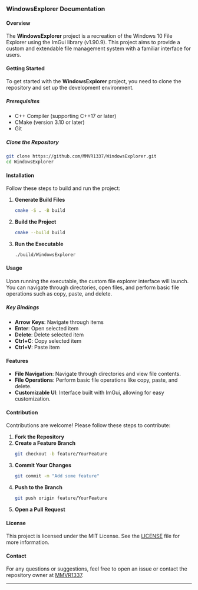 ### WindowsExplorer Documentation

#### Overview
The **WindowsExplorer** project is a recreation of the Windows 10 File Explorer using the ImGui library (v1.90.9). This project aims to provide a custom and extendable file management system with a familiar interface for users.

#### Getting Started
To get started with the **WindowsExplorer** project, you need to clone the repository and set up the development environment.

##### Prerequisites
- C++ Compiler (supporting C++17 or later)
- CMake (version 3.10 or later)
- Git

##### Clone the Repository
```bash
git clone https://github.com/MMVR1337/WindowsExplorer.git
cd WindowsExplorer
```

#### Installation
Follow these steps to build and run the project:

1. **Generate Build Files**
    ```bash
    cmake -S . -B build
    ```

2. **Build the Project**
    ```bash
    cmake --build build
    ```

3. **Run the Executable**
    ```bash
    ./build/WindowsExplorer
    ```

#### Usage
Upon running the executable, the custom file explorer interface will launch. You can navigate through directories, open files, and perform basic file operations such as copy, paste, and delete.

##### Key Bindings
- **Arrow Keys**: Navigate through items
- **Enter**: Open selected item
- **Delete**: Delete selected item
- **Ctrl+C**: Copy selected item
- **Ctrl+V**: Paste item

#### Features
- **File Navigation**: Navigate through directories and view file contents.
- **File Operations**: Perform basic file operations like copy, paste, and delete.
- **Customizable UI**: Interface built with ImGui, allowing for easy customization.

#### Contribution
Contributions are welcome! Please follow these steps to contribute:

1. **Fork the Repository**
2. **Create a Feature Branch**
    ```bash
    git checkout -b feature/YourFeature
    ```
3. **Commit Your Changes**
    ```bash
    git commit -m "Add some feature"
    ```
4. **Push to the Branch**
    ```bash
    git push origin feature/YourFeature
    ```
5. **Open a Pull Request**

#### License
This project is licensed under the MIT License. See the [LICENSE](LICENSE) file for more information.

#### Contact
For any questions or suggestions, feel free to open an issue or contact the repository owner at [MMVR1337](https://github.com/MMVR1337).

---
